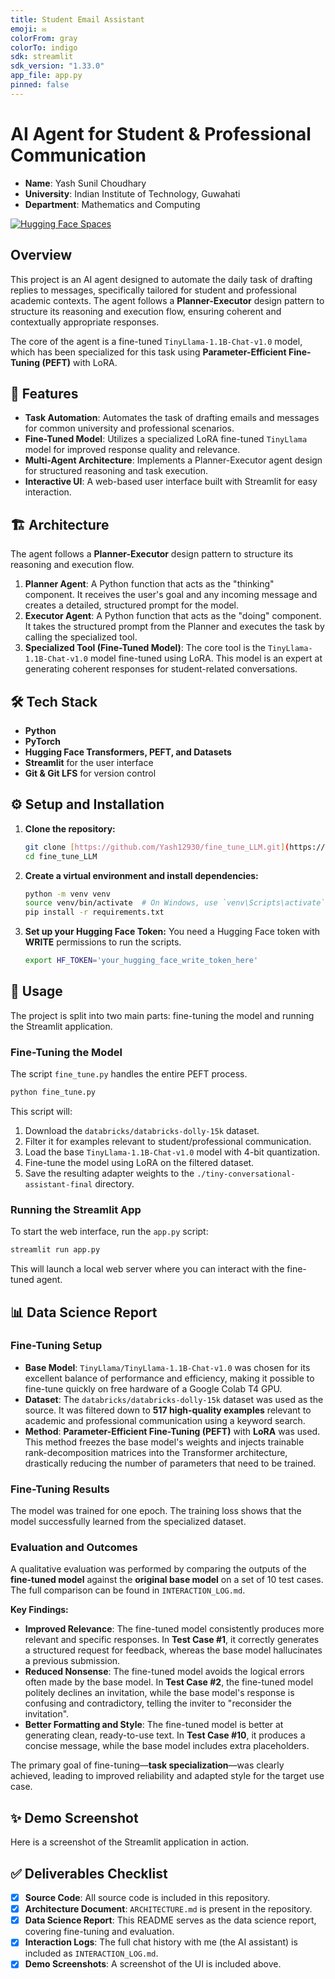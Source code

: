 ```yaml
---
title: Student Email Assistant
emoji: ✉️
colorFrom: gray
colorTo: indigo
sdk: streamlit
sdk_version: "1.33.0"
app_file: app.py
pinned: false
---
```


# AI Agent for Student & Professional Communication

* **Name**: Yash Sunil Choudhary
* **University**: Indian Institute of Technology, Guwahati
* **Department**: Mathematics and Computing

[![Hugging Face Spaces](https://img.shields.io/badge/%F0%9F%A4%97%20Hugging%20Face-Spaces-blue)](https://huggingface.co/spaces/Yash12930/model)

## Overview

This project is an AI agent designed to automate the daily task of drafting replies to messages, specifically tailored for student and professional academic contexts. The agent follows a **Planner-Executor** design pattern to structure its reasoning and execution flow, ensuring coherent and contextually appropriate responses.

The core of the agent is a fine-tuned `TinyLlama-1.1B-Chat-v1.0` model, which has been specialized for this task using **Parameter-Efficient Fine-Tuning (PEFT)** with LoRA.

## 📜 Features

* **Task Automation**: Automates the task of drafting emails and messages for common university and professional scenarios.
* **Fine-Tuned Model**: Utilizes a specialized LoRA fine-tuned `TinyLlama` model for improved response quality and relevance.
* **Multi-Agent Architecture**: Implements a Planner-Executor agent design for structured reasoning and task execution.
* **Interactive UI**: A web-based user interface built with Streamlit for easy interaction.

## 🏗️ Architecture

The agent follows a **Planner-Executor** design pattern to structure its reasoning and execution flow.

1.  **Planner Agent**: A Python function that acts as the "thinking" component. It receives the user's goal and any incoming message and creates a detailed, structured prompt for the model.
2.  **Executor Agent**: A Python function that acts as the "doing" component. It takes the structured prompt from the Planner and executes the task by calling the specialized tool.
3.  **Specialized Tool (Fine-Tuned Model)**: The core tool is the `TinyLlama-1.1B-Chat-v1.0` model fine-tuned using LoRA. This model is an expert at generating coherent responses for student-related conversations.


## 🛠️ Tech Stack

* **Python**
* **PyTorch**
* **Hugging Face Transformers, PEFT, and Datasets**
* **Streamlit** for the user interface
* **Git & Git LFS** for version control

## ⚙️ Setup and Installation

1.  **Clone the repository:**
    ```bash
    git clone [https://github.com/Yash12930/fine_tune_LLM.git](https://github.com/Yash12930/fine_tune_LLM.git)
    cd fine_tune_LLM
    ```

2.  **Create a virtual environment and install dependencies:**
    ```bash
    python -m venv venv
    source venv/bin/activate  # On Windows, use `venv\Scripts\activate`
    pip install -r requirements.txt
    ```

3.  **Set up your Hugging Face Token:**
    You need a Hugging Face token with **WRITE** permissions to run the scripts.
    ```bash
    export HF_TOKEN='your_hugging_face_write_token_here'
    ```

## 🚀 Usage

The project is split into two main parts: fine-tuning the model and running the Streamlit application.

### Fine-Tuning the Model
The script `fine_tune.py` handles the entire PEFT process.
```bash
python fine_tune.py
```
This script will:
1.  Download the `databricks/databricks-dolly-15k` dataset.
2.  Filter it for examples relevant to student/professional communication.
3.  Load the base `TinyLlama-1.1B-Chat-v1.0` model with 4-bit quantization.
4.  Fine-tune the model using LoRA on the filtered dataset.
5.  Save the resulting adapter weights to the `./tiny-conversational-assistant-final` directory.

### Running the Streamlit App
To start the web interface, run the `app.py` script:
```bash
streamlit run app.py
```
This will launch a local web server where you can interact with the fine-tuned agent.

## 📊 Data Science Report

### Fine-Tuning Setup
* **Base Model**: `TinyLlama/TinyLlama-1.1B-Chat-v1.0` was chosen for its excellent balance of performance and efficiency, making it possible to fine-tune quickly on free hardware of a Google Colab T4 GPU.
* **Dataset**: The `databricks/databricks-dolly-15k` dataset was used as the source. It was filtered down to **517 high-quality examples** relevant to academic and professional communication using a keyword search.
* **Method**: **Parameter-Efficient Fine-Tuning (PEFT)** with **LoRA** was used. This method freezes the base model's weights and injects trainable rank-decomposition matrices into the Transformer architecture, drastically reducing the number of parameters that need to be trained.

### Fine-Tuning Results
The model was trained for one epoch. The training loss shows that the model successfully learned from the specialized dataset.


### Evaluation and Outcomes
A qualitative evaluation was performed by comparing the outputs of the **fine-tuned model** against the **original base model** on a set of 10 test cases. The full comparison can be found in `INTERACTION_LOG.md`.

**Key Findings:**
* **Improved Relevance**: The fine-tuned model consistently produces more relevant and specific responses. In **Test Case #1**, it correctly generates a structured request for feedback, whereas the base model hallucinates a previous submission.
* **Reduced Nonsense**: The fine-tuned model avoids the logical errors often made by the base model. In **Test Case #2**, the fine-tuned model politely declines an invitation, while the base model's response is confusing and contradictory, telling the inviter to "reconsider the invitation".
* **Better Formatting and Style**: The fine-tuned model is better at generating clean, ready-to-use text. In **Test Case #10**, it produces a concise message, while the base model includes extra placeholders.

The primary goal of fine-tuning—**task specialization**—was clearly achieved, leading to improved reliability and adapted style for the target use case.

## ✨ Demo Screenshot
Here is a screenshot of the Streamlit application in action.


## ✅ Deliverables Checklist

* [x] **Source Code**: All source code is included in this repository.
* [x] **Architecture Document**: `ARCHITECTURE.md` is present in the repository.
* [x] **Data Science Report**: This README serves as the data science report, covering fine-tuning and evaluation.
* [x] **Interaction Logs**: The full chat history with me (the AI assistant) is included as `INTERACTION_LOG.md`.
* [x] **Demo Screenshots**: A screenshot of the UI is included above.